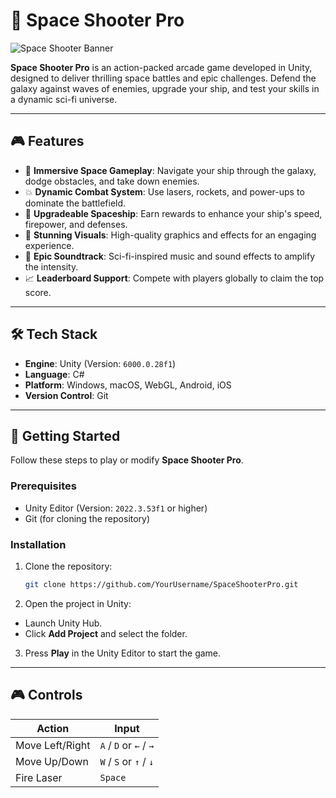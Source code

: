 # 🚀 **Space Shooter Pro**

![Space Shooter Banner](https://via.placeholder.com/800x200?text=Space+Shooter+Pro)

**Space Shooter Pro** is an action-packed arcade game developed in Unity, designed to deliver thrilling space battles and epic challenges. Defend the galaxy against waves of enemies, upgrade your ship, and test your skills in a dynamic sci-fi universe.

---

## 🎮 **Features**
- 🌌 **Immersive Space Gameplay**: Navigate your ship through the galaxy, dodge obstacles, and take down enemies.
- 💥 **Dynamic Combat System**: Use lasers, rockets, and power-ups to dominate the battlefield.
- 🔧 **Upgradeable Spaceship**: Earn rewards to enhance your ship's speed, firepower, and defenses.
- 🎨 **Stunning Visuals**: High-quality graphics and effects for an engaging experience.
- 🎵 **Epic Soundtrack**: Sci-fi-inspired music and sound effects to amplify the intensity.
- 📈 **Leaderboard Support**: Compete with players globally to claim the top score.

---

## 🛠️ **Tech Stack**
- **Engine**: Unity (Version: `6000.0.28f1`)
- **Language**: C#
- **Platform**: Windows, macOS, WebGL, Android, iOS
- **Version Control**: Git

---

## 🚀 **Getting Started**
Follow these steps to play or modify **Space Shooter Pro**.

### Prerequisites
- Unity Editor (Version: `2022.3.53f1` or higher)
- Git (for cloning the repository)

### Installation
1. Clone the repository:
   ```bash
   git clone https://github.com/YourUsername/SpaceShooterPro.git

2. Open the project in Unity:
- Launch Unity Hub.
- Click **Add Project** and select the folder.

3. Press **Play** in the Unity Editor to start the game.

---

## 🎮  **Controls**

| Action  | Input |
| ----------------- | ----------------- |
| Move Left/Right | `A` / `D` or `←` / `→` |
| Move Up/Down | `W` / `S` or `↑` / `↓`  |
| Fire Laser | `Space` |


